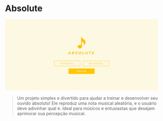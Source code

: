 # Absolute

<img src="/public/absolute_print.png" alt="Print do projeto">

> Um projeto simples e divertido para ajudar a treinar e desenvolver seu ouvido absoluto! Ele reproduz uma nota musical aleatória, e o usuário deve adivinhar qual é. Ideal para músicos e entusiastas que desejam aprimorar sua percepção musical.
